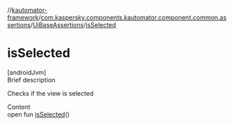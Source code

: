 //[kautomator-framework](../../index.md)/[com.kaspersky.components.kautomator.component.common.assertions](../index.md)/[UiBaseAssertions](index.md)/[isSelected](is-selected.md)



# isSelected  
[androidJvm]  
Brief description  


Checks if the view is selected

  
Content  
open fun [isSelected](is-selected.md)()  



